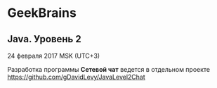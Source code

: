 # GeekBrains 
## Java. Уровень 2 
24 февраля 2017 MSK (UTC+3)

Разработка программы **Сетевой чат** ведется в отдельном проекте https://github.com/gDavidLevy/JavaLevel2Chat 
